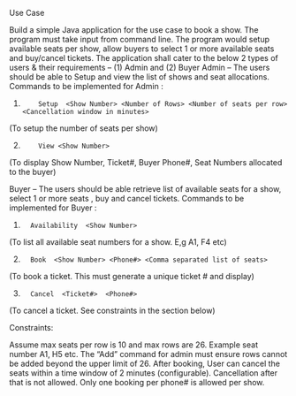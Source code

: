 Use Case

Build a simple Java application for the use case to book a show. The program must take input from command line.
The program would setup available seats per show, allow buyers to select 1 or more available seats and buy/cancel tickets. 
The application shall cater to the below 2 types of users & their requirements – (1) Admin and (2) Buyer
Admin – The users should be able to Setup and view the list of shows and seat allocations.
Commands to be implemented for Admin :

1.         Setup  <Show Number> <Number of Rows> <Number of seats per row>  <Cancellation window in minutes>  

(To setup the number of seats per show)

2.         View <Show Number>    

(To display Show Number, Ticket#, Buyer Phone#, Seat Numbers allocated to the buyer)

Buyer – The users should be able retrieve list of available seats for a show, select 1 or more seats , buy and cancel tickets. 
Commands to be implemented for Buyer :

1.       Availability  <Show Number>   

(To list all available seat numbers for a show. E,g A1, F4 etc)

2.       Book  <Show Number> <Phone#> <Comma separated list of seats> 

(To book a ticket. This must generate a unique ticket # and display)

3.       Cancel  <Ticket#>  <Phone#>

(To cancel a ticket. See constraints in the section below)

Constraints:

Assume max seats per row is 10 and max rows are 26. Example seat number A1,  H5 etc. The “Add” command for admin must ensure rows cannot be added beyond the upper limit of 26.
After booking, User can cancel the seats within a time window of 2 minutes (configurable).   Cancellation after that is not allowed.
Only one booking per phone# is allowed per show.

